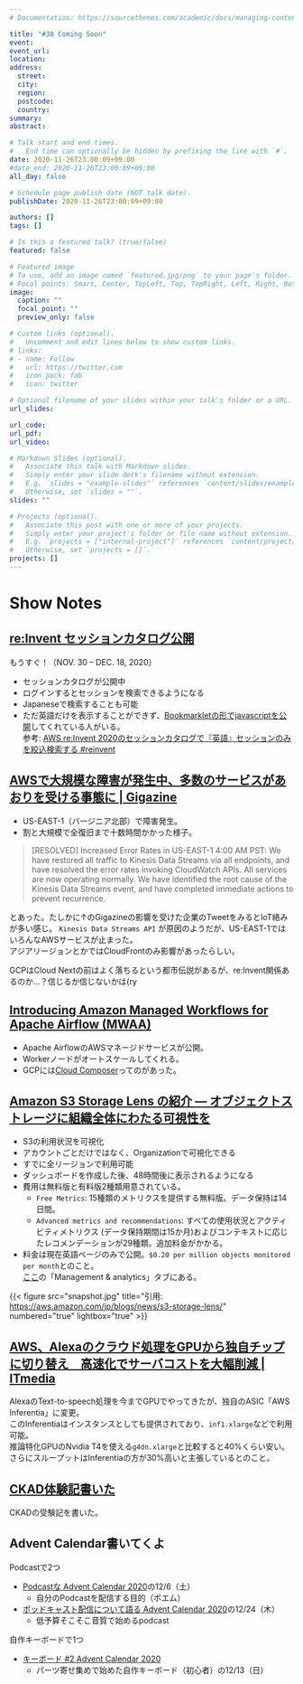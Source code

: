 ```yaml
---
# Documentation: https://sourcethemes.com/academic/docs/managing-content/

title: "#30 Coming Soon"
event:
event_url:
location:
address:
  street:
  city:
  region:
  postcode:
  country:
summary:
abstract:

# Talk start and end times.
#   End time can optionally be hidden by prefixing the line with `#`.
date: 2020-11-26T23:00:09+09:00
#date_end: 2020-11-26T23:00:09+09:00
all_day: false

# Schedule page publish date (NOT talk date).
publishDate: 2020-11-26T23:00:09+09:00

authors: []
tags: []

# Is this a featured talk? (true/false)
featured: false

# Featured image
# To use, add an image named `featured.jpg/png` to your page's folder. 
# Focal points: Smart, Center, TopLeft, Top, TopRight, Left, Right, BottomLeft, Bottom, BottomRight.
image:
  caption: ""
  focal_point: ""
  preview_only: false

# Custom links (optional).
#   Uncomment and edit lines below to show custom links.
# links:
# - name: Follow
#   url: https://twitter.com
#   icon_pack: fab
#   icon: twitter

# Optional filename of your slides within your talk's folder or a URL.
url_slides:

url_code:
url_pdf:
url_video:

# Markdown Slides (optional).
#   Associate this talk with Markdown slides.
#   Simply enter your slide deck's filename without extension.
#   E.g. `slides = "example-slides"` references `content/slides/example-slides.md`.
#   Otherwise, set `slides = ""`.
slides: ""

# Projects (optional).
#   Associate this post with one or more of your projects.
#   Simply enter your project's folder or file name without extension.
#   E.g. `projects = ["internal-project"]` references `content/project/deep-learning/index.md`.
#   Otherwise, set `projects = []`.
projects: []
---
```


# Show Notes

## [re:Invent セッションカタログ公開](https://reinvent.awsevents.com/)

もうすぐ！（NOV. 30 – DEC. 18, 2020）

* セッションカタログが公開中
* ログインするとセッションを検索できるようになる
* Japaneseで検索することも可能
* ただ英語だけを表示することができず、[Bookmarkletの形でjavascriptを公開](https://gist.github.com/mikkotikkanen/ee3bfd4e2f36ce86f9a954991c5fa3b6)してくれている人がいる。  
  参考: [AWS re:Invent 2020のセッションカタログで『英語』セッションのみを絞込検索する #reinvent](https://dev.classmethod.jp/articles/aws-reinvent-2020-hacks-search-only-english-sessions/)


## [AWSで大規模な障害が発生中、多数のサービスがあおりを受ける事態に | Gigazine](https://gigazine.net/news/20201126-amazon-web-services-outage/)

* US-EAST-1（バージニア北部）で障害発生。
* 割と大規模で全復旧まで十数時間かかった様子。

> [RESOLVED] Increased Error Rates in US-EAST-1
4:00 AM PST: We have restored all traffic to Kinesis Data Streams via all endpoints, and have resolved the error rates invoking CloudWatch APIs. All services are now operating normally. We have identified the root cause of the Kinesis Data Streams event, and have completed immediate actions to prevent recurrence.

とあった。たしかに↑のGigazineの影響を受けた企業のTweetをみるとIoT絡みが多い感じ。
`Kinesis Data Streams API` が原因のようだが、US-EAST-1ではいろんなAWSサービスが止まった。  
アジアリージョンとかではCloudFrontのみ影響があったらしい。

GCPはCloud Nextの前はよく落ちるという都市伝説があるが、re:Invent関係あるのか...？信じるか信じないかは(ry


## [Introducing Amazon Managed Workflows for Apache Airflow (MWAA)](https://aws.amazon.com/jp/blogs/aws/introducing-amazon-managed-workflows-for-apache-airflow-mwaa/)

* Apache AirflowのAWSマネージドサービスが公開。
* Workerノードがオートスケールしてくれる。
* GCPには[Cloud Composer](https://cloud.google.com/composer)ってのがあった。


## [Amazon S3 Storage Lens の紹介 — オブジェクトストレージに組織全体にわたる可視性を](https://aws.amazon.com/jp/blogs/news/s3-storage-lens/)

* S3の利用状況を可視化
* アカウントごとだけではなく、Organizationで可視化できる
* すでに全リージョンで利用可能
* ダッシュボードを作成した後、48時間後に表示されるようになる
* 費用は無料版と有料版2種類用意されている。
  + `Free Metrics`: 15種類のメトリクスを提供する無料版。データ保持は14日間。
  + `Advanced metrics and recommendations`: すべての使用状況とアクティビティメトリクス (データ保持期間は15か月)およびコンテキストに応じたレコメンデーションが29種類。追加料金がかかる。
* 料金は現在英語ページのみで公開。`$0.20 per million objects monitored per month`とのこと。  
  [ここ](https://aws.amazon.com/s3/pricing/?nc1=h_ls)の「Management & analytics」タブにある。

{{< figure src="snapshot.jpg" title="引用: https://aws.amazon.com/jp/blogs/news/s3-storage-lens/" numbered="true" lightbox="true" >}}


## [AWS、Alexaのクラウド処理をGPUから独自チップに切り替え　高速化でサーバコストを大幅削減 | ITmedia](https://www.itmedia.co.jp/news/articles/2011/18/news119.html)

AlexaのText-to-speech処理を今までGPUでやってきたが、独自のASIC「AWS Inferentia」に変更。  
このInferentiaはインスタンスとしても提供されており、`inf1.xlarge`などで利用可能。  
推論特化GPUのNvidia T4を使える`g4dn.xlarge`と比較すると40%くらい安い。さらにスループットはInferentiaの方が30%高いと主張しているとのこと。


## [CKAD体験記書いた](https://mukiudo.dev/post/k8s/0001-ckad/)

CKADの受験記を書いた。


## Advent Calendar書いてくよ

Podcastで2つ

* [Podcastな Advent Calendar 2020](https://adventar.org/calendars/5457)の12/6（土）
  - 自分のPodcastを配信する目的（ポエム）
* [ポッドキャスト配信について語る Advent Calendar 2020](https://adventar.org/calendars/5597)の12/24（木）
  - 低予算そこそこ音質で始めるpodcast

自作キーボードで1つ
* [キーボード #2 Advent Calendar 2020](https://adventar.org/calendars/5307)
  - パーツ寄せ集めで始めた自作キーボード（初心者）の12/13（日）
